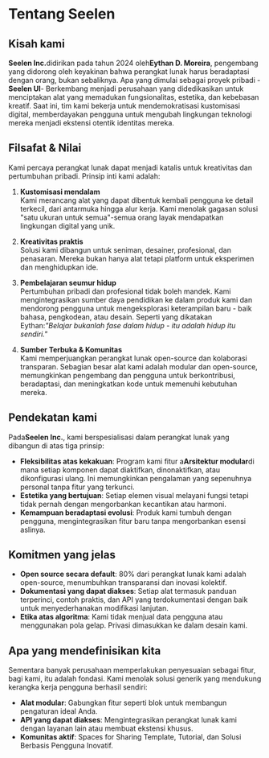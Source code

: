 # Tentang Seelen

## Kisah kami

**Seelen Inc.**&#x64;idirikan pada tahun 2024 oleh**Eythan D. Moreira**, pengembang yang didorong oleh keyakinan bahwa perangkat lunak harus beradaptasi dengan orang, bukan sebaliknya. Apa yang dimulai sebagai proyek pribadi -**Seelen UI**- Berkembang menjadi perusahaan yang didedikasikan untuk menciptakan alat yang memadukan fungsionalitas, estetika, dan kebebasan kreatif. Saat ini, tim kami bekerja untuk mendemokratisasi kustomisasi digital, memberdayakan pengguna untuk mengubah lingkungan teknologi mereka menjadi ekstensi otentik identitas mereka.

## Filsafat & Nilai

Kami percaya perangkat lunak dapat menjadi katalis untuk kreativitas dan pertumbuhan pribadi. Prinsip inti kami adalah:

1. **Kustomisasi mendalam**\
   Kami merancang alat yang dapat dibentuk kembali pengguna ke detail terkecil, dari antarmuka hingga alur kerja. Kami menolak gagasan solusi "satu ukuran untuk semua"-semua orang layak mendapatkan lingkungan digital yang unik.

2. **Kreativitas praktis**\
   Solusi kami dibangun untuk seniman, desainer, profesional, dan penasaran. Mereka bukan hanya alat tetapi platform untuk eksperimen dan menghidupkan ide.

3. **Pembelajaran seumur hidup**\
   Pertumbuhan pribadi dan profesional tidak boleh mandek. Kami mengintegrasikan sumber daya pendidikan ke dalam produk kami dan mendorong pengguna untuk mengeksplorasi keterampilan baru - baik bahasa, pengkodean, atau desain. Seperti yang dikatakan Eythan:*"Belajar bukanlah fase dalam hidup - itu adalah hidup itu sendiri."*

4. **Sumber Terbuka & Komunitas**\
   Kami memperjuangkan perangkat lunak open-source dan kolaborasi transparan. Sebagian besar alat kami adalah modular dan open-source, memungkinkan pengembang dan pengguna untuk berkontribusi, beradaptasi, dan meningkatkan kode untuk memenuhi kebutuhan mereka.

## Pendekatan kami

Pada**Seelen Inc.**, kami berspesialisasi dalam perangkat lunak yang dibangun di atas tiga prinsip:

* **Fleksibilitas atas kekakuan**: Program kami fitur a**Arsitektur modular**di mana setiap komponen dapat diaktifkan, dinonaktifkan, atau dikonfigurasi ulang. Ini memungkinkan pengalaman yang sepenuhnya personal tanpa fitur yang terkunci.
* **Estetika yang bertujuan**: Setiap elemen visual melayani fungsi tetapi tidak pernah dengan mengorbankan kecantikan atau harmoni.
* **Kemampuan beradaptasi evolusi**: Produk kami tumbuh dengan pengguna, mengintegrasikan fitur baru tanpa mengorbankan esensi aslinya.

## Komitmen yang jelas

* **Open source secara default**: 80% dari perangkat lunak kami adalah open-source, menumbuhkan transparansi dan inovasi kolektif.
* **Dokumentasi yang dapat diakses**: Setiap alat termasuk panduan terperinci, contoh praktis, dan API yang terdokumentasi dengan baik untuk menyederhanakan modifikasi lanjutan.
* **Etika atas algoritma**: Kami tidak menjual data pengguna atau menggunakan pola gelap. Privasi dimasukkan ke dalam desain kami.

## Apa yang mendefinisikan kita

Sementara banyak perusahaan memperlakukan penyesuaian sebagai fitur, bagi kami, itu adalah fondasi. Kami menolak solusi generik yang mendukung kerangka kerja pengguna berhasil sendiri:

* **Alat modular**: Gabungkan fitur seperti blok untuk membangun pengaturan ideal Anda.
* **API yang dapat diakses**: Mengintegrasikan perangkat lunak kami dengan layanan lain atau membuat ekstensi khusus.
* **Komunitas aktif**: Spaces for Sharing Template, Tutorial, dan Solusi Berbasis Pengguna Inovatif.
